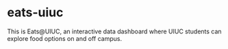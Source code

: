 # eats-uiuc

This is Eats@UIUC, an interactive data dashboard where UIUC students can explore food options on and off campus. 
